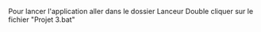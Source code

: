 Pour lancer l'application aller dans le dossier Lanceur
Double cliquer sur le fichier "Projet 3.bat"